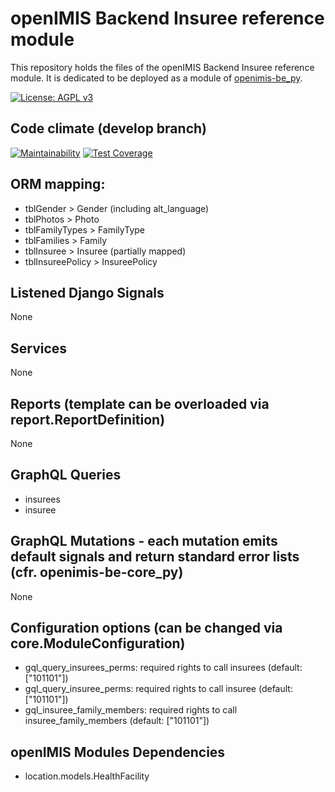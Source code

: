 # openIMIS Backend Insuree reference module
This repository holds the files of the openIMIS Backend Insuree reference module.
It is dedicated to be deployed as a module of [openimis-be_py](https://github.com/openimis/openimis-be_py).

[![License: AGPL v3](https://img.shields.io/badge/License-AGPL%20v3-blue.svg)](https://www.gnu.org/licenses/agpl-3.0)

## Code climate (develop branch)

[![Maintainability](https://img.shields.io/codeclimate/maintainability/openimis/openimis-be-insuree_py.svg)](https://codeclimate.com/github/openimis/openimis-be-insuree_py/maintainability)
[![Test Coverage](https://img.shields.io/codeclimate/coverage/openimis/openimis-be-insuree_py.svg)](https://codeclimate.com/github/openimis/openimis-be-insuree_py)

## ORM mapping:
* tblGender > Gender (including alt_language)
* tblPhotos > Photo
* tblFamilyTypes > FamilyType
* tblFamilies > Family
* tblInsuree > Insuree (partially mapped)
* tblInsureePolicy > InsureePolicy

## Listened Django Signals
None

## Services
None

## Reports (template can be overloaded via report.ReportDefinition)
None

## GraphQL Queries
* insurees
* insuree

## GraphQL Mutations - each mutation emits default signals and return standard error lists (cfr. openimis-be-core_py)
None

## Configuration options (can be changed via core.ModuleConfiguration)
* gql_query_insurees_perms: required rights to call insurees (default: ["101101"])
* gql_query_insuree_perms: required rights to call insuree (default: ["101101"])
* gql_insuree_family_members: required rights to call insuree_family_members (default: ["101101"])

## openIMIS Modules Dependencies
* location.models.HealthFacility
